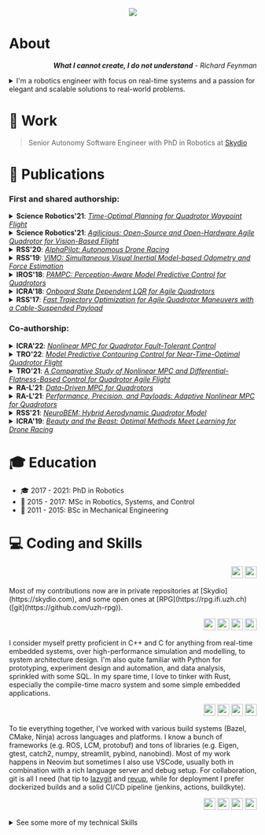 <div align="center">
<img src="https://readme-typing-svg.demolab.com?font=Mona+Sans&size=30&color=%23C8D0D8&center=true&vCenter=true&lines=I'm+Philipp+👋;I'm+a+Roboticist+🤖;I'm+a+Programmer+💻;I'm+a+Researcher+🔬">
</div>

# About

<p dir="rtl" align="right">
<i><b>What I cannot create, I do not understand</b> - Richard Feynman</i>
</p>


<details>

<summary>
I'm a robotics engineer with focus on real-time systems and a passion for elegant and scalable solutions to real-world problems.
</summary>

<br>
<p align="right">
Automation fascinated me ever since I played with Lego as a little child.<br>
However, by experience I learned that the best solutions are usually the simple ones.<br>
Not the easy ones, but the simple, elegant, readable yet impressive ones.
</p>
<br>

I've done my PhD with the "Robotics and Perception Group" led by Prof. Davide Scaramuzza at the University of Zurich. My research is focused on control systems for vision-based aerial vehicles with prospects towards machine learning.

In my master studies at the ETH Zürich in "Robotics, Systems and Control" I also worked with autonomous vehicles and electric drive systems. I've completed my master thesis on model predictive control for quadrotors and a semester thesis on interaction with quadrotors.

During my bachelor in "Mechanical and Process Engineering" I participated in the "Formula Student Electric" project at the ETH Zürich with the "academic motorsport association Zürich", short AMZ. For two consecutive years I could gather experience in team work under time pressure, first as an automotive engineer in control systems and then as CTO leading the electrical development of a race car.
I've extended this experience in my master by supervising a team of 10 students working on an autonomous race car for demonstration purposes, developed in a one-year project under the lead of Prof. Roland Siegwart.
</details>

# :rocket: Work

> Senior Autonomy Software Engineer with PhD in Robotics at [Skydio](skydio.com)


# :microscope: Publications

### First and shared authorship:

<details>
<summary>
<b>Science Robotics'21</b>: <i><a href="http://rpg.ifi.uzh.ch/docs/ScienceRobotics21_Foehn.pdf">Time-Optimal Planning for Quadrotor Waypoint Flight</a></i>
</summary>

Philipp Foehn, Angel Romero, Davide Scaramuzza

Science Robotics, 2021-05-21

* Paper: http://rpg.ifi.uzh.ch/docs/ScienceRobotics21_Foehn.pdf
* Video: https://youtu.be/ZPI8U1uSJUs
* Code: https://github.com/uzh-rpg/rpg_time_optimal

Quadrotors are amongst the most agile flying robots.
However, planning time-optimal trajectories at the actuation limit through multiple waypoints remains an open problem.
This is crucial for applications such as inspection, delivery, search and rescue, and drone racing.
Early works used polynomial trajectory formulations, which do not exploit the full actuator potential due to their inherent smoothness.
Recent works resorted to numerical optimization, but require waypoints to be allocated as costs or constraints at specific discrete times.
However, this time- allocation is a priori unknown and renders previous works incapable of producing truly time-optimal trajectories.
To generate truly time-optimal trajectories, we propose a solution to the time allocation problem while exploiting the full quadrotor’s actuator potential.
We achieve this by introducing a formulation of progress along the trajectory, which enables the simultaneous optimization of the time- allocation and the trajectory itself.
We compare our method against related approaches and validate it in real- world flights in one of the world’s largest motion-capture systems, where we outperform human expert drone pilots in a drone-racing task.
</details>

<details>
<summary>
<b>Science Robotics'21</b>: <i><a href="http://rpg.ifi.uzh.ch/docs/ScienceRobotics21_Foehn.pdf">Agilicious: Open-Source and Open-Hardware Agile Quadrotor for Vision-Based Flight</a></i>
</summary>

Philipp Foehn, Elia Kaufmann, Angel Romero, Robert Penicka, Sihao Sun, Leonard Bauersfeld, Thomas Laengle, Giovanni Cioffi, Yunlong Song, Antonio Loquercio, Davide Scaramuzza

Science Robotics, 2021-12-22

* Paper: http://rpg.ifi.uzh.ch/docs/ScienceRobotics21_Foehn.pdf
* Code: https://agilicious.dev

Autonomous, agile quadrotor flight raises fundamental challenges for robotics research in terms of perception, planning, learning, and control.
A versatile and standardized platform is needed to accelerate research and let practitioners focus on the core problems.
To this end, we present Agilicious, a co-designed hardware and software framework tailored to autonomous, agile quadrotor flight.
It is completely open-source and open-hardware and supports both model-based and neural-network--based controllers.
Also, it provides high thrust-to-weight and torque-to-inertia ratios for agility, onboard vision sensors, GPU-accelerated compute hardware for real-time perception and neural-network inference, a real-time flight controller, and a versatile software stack.
In contrast to existing frameworks, Agilicious offers a unique combination of flexible software stack and high-performance hardware.
We compare Agilicious with prior works and demonstrate it on different agile tasks, using both model-based and neural-network--based controllers.
Our demonstrators include trajectory tracking at up to 5g and 70km/h in a motion-capture system, and vision-based acrobatic flight and obstacle avoidance in both structured and unstructured environments using solely onboard perception.
Finally, we  demonstrate its use for hardware-in-the-loop simulation in virtual-reality environments.
Thanks to its versatility, we believe that Agilicious supports the next generation of scientific and industrial quadrotor research.
</details>

<details>
<summary>
<b>RSS'20</b>: <i><a href="http://rpg.ifi.uzh.ch/docs/RSS20_Foehn.pdf">AlphaPilot: Autonomous Drone Racing</a></i>
</summary>

Philipp Foehn, Dario Brescianini, Elia Kaufmann, Titus Cieslewski, Mathias Gehrig, Manasi Muglikar, Davide Scaramuzza

Robotics: Science and Systems, RSS, 2020-07-01


* Paper: http://rpg.ifi.uzh.ch/docs/RSS20_Foehn.pdf
* Pitch: https://youtu.be/ZIHjswKDods
* Video: https://youtu.be/DGjwm5PZQT8

This paper presents a novel system for autonomous, vision-based drone racing combining learned data abstraction, nonlinear filtering, and time-optimal trajectory planning.
The system has successfully been deployed at the first autonomous drone racing world championship: the 2019 AlphaPilot Challenge.
Contrary to traditional drone racing systems, which only detect the next gate, our approach makes use of any visible gate and takes advantage of multiple, simultaneous gate detections to compensate for drift in the state estimate and build a global map of the gates.
The global map and drift-compensated state estimate allow the drone to navigate through the race course even when the gates are not immediately visible and further enable to plan a near time-optimal path through the race course in real time based on approximate drone dynamics.
The proposed system has been demonstrated to successfully guide the drone through tight race courses reaching speeds up to 8 m/s and ranked second at the 2019 AlphaPilot Challenge.
</details>

<details>
<summary>
<b>RSS'19</b>: <i><a href="http://rpg.ifi.uzh.ch/docs/RSS19_Nisar.pdf">VIMO: Simultaneous Visual Inertial Model-based Odometry and Force Estimation</a></i>
</summary>

Barza Nisar, Philipp Foehn, Davide Falanga, Davide Scaramuzza

Robotics: Science and Systems, RSS, 2019-06-22

* Paper: http://rpg.ifi.uzh.ch/docs/RSS19_Nisar.pdf
* Code: https://github.com/uzh-rpg/vimo
* Video: https://youtu.be/t2GdZZp7xQE

In recent years, many approaches to Visual Inertial Odometry (VIO) have become available.
However, they neither exploit the robot’s dynamics and known actuation inputs, nor differentiate between desired motion due to actuation and unwanted perturbation due to external force.
For many robotic applications, it is often essential to sense the external force acting on the system due to, for example, interactions, contacts, and disturbances.
Adding a motion constraint to an estimator leads to a discrepancy between the model-predicted motion and the actual motion.
Our approach exploits this discrepancy and resolves it by simultaneously estimating the motion and the external force.
We propose a relative motion constraint combining the robot’s dynamics and the external force in a preintegrated residual, resulting in a tightly-coupled, sliding-window estimator exploiting all correlations among all variables.
We implement our Visual Inertial Model-based Odometry (VIMO) system into a state-ofthe-art VIO approach and evaluate it against the original pipeline without motion constraints on both simulated and real-world data.
The results show that our approach increases the accuracy of the estimator up to 29% compared to the original VIO, and provides external force estimates at no extra computational cost.
To the best of our knowledge, this is the first approach exploiting model dynamics by jointly estimating motion and external force.
Our implementation will be made available open-source.
</details>



<details>
<summary>
<b>IROS'18</b>: <i><a href="http://rpg.ifi.uzh.ch/docs/IROS18_Falanga.pdf">PAMPC: Perception-Aware Model Predictive Control for Quadrotors</a></i>  
</summary>

Davide Falanga, Philipp Foehn, Peng Lu, Davide Scaramuzza

IEEE/RSJ International Conference on Intelligent Robots and Systems, IROS, 2018-10-01

* PDF: http://rpg.ifi.uzh.ch/docs/IROS18_Falanga.pdf
* Code: https://github.com/uzh-rpg/rpg_quadrotor_mpc
* Video: https://www.youtube.com/watch?v=9vaj829vE18

We present the first perception-aware model predictive control framework for quadrotors that unifies control and planning with respect to action and perception objectives.
Our framework leverages numerical optimization to compute trajectories that satisfy the system dynamics and require control inputs within the limits of the platform.
Simultaneously, it optimizes perception objectives for robust and reliable sensing by maximizing the visibility of a point of interest and minimizing its velocity in the image plane.
Considering both perception and action objectives for motion planning and control is challenging due to the possible conflicts arising from their respective requirements.
For example, for a quadrotor to track a reference trajectory, it needs to rotate to align its thrust with the direction of the desired acceleration.
However, the perception objective might require to minimize such rotation to maximize the visibility of a point of interest.
A model-based optimization framework, able to consider both perception and action objectives and couple them through the system dynamics, is therefore necessary.
Our perception-aware model predictive control framework works in a receding-horizon fashion by iteratively solving a non-linear optimization problem.
It is capable of running in real-time, fully onboard our lightweight, small-scale quadrotor using a low-power ARM computer, together with a visual-inertial odometry pipeline.
We validate our approach in experiments demonstrating (I) the conflict between perception and action objectives, and (II) improved behavior in extremely challenging lighting conditions.

</details>



<details>
<summary>
<b>ICRA'18</b>: <i><a href="http://rpg.ifi.uzh.ch/docs/ICRA18_Foehn.pdf">Onboard State Dependent LQR for Agile Quadrotors</a></i>
</summary>

Philipp Foehn, Davide Scaramuzza

IEEE International Conference on Robotics and Automation, ICRA, 2018-05-20


* Paper: http://rpg.ifi.uzh.ch/docs/ICRA18_Foehn.pdf
* Slides: http://rpg.ifi.uzh.ch/docs/ICRA18_Foehn.pptx
* Video: https://youtu.be/8OVsJNgNfa0
* ICRA Video Pitch: https://youtu.be/c7gHF-NJjPo

State-of-the-art approaches in quadrotor control split the problem into multiple cascaded subproblems, exploiting the different time scales of the rotational and translational dynamics.
They calculate a desired acceleration as input for a cascaded attitude controller but omit the attitude dynamics.
These approaches use limits on the desired acceleration to maintain feasibility and robustness through the control cascade.
We propose an implementation of an LQR controller, which: (I) is linearized depending on the quadrotor’s state; (II) unifies the control of rotational and translational states; (III) handles time-varying system dynamics and control parameters.
Our implementation is efficient enough to compute the full linearization and solution of the LQR at a minimum of 10 Hz on the vehicle using a common ARM processor.
We show four successful experiments: (I) controlling at hover state with large disturbances; (II) tracking along a trajectory; (III) tracking along an infeasible trajectory; (IV) tracking along a trajectory with disturbances.
All the experiments were done using only onboard visual inertial state estimation and LQR computation.
To the best of our knowledge, this is the first implementation and evaluation of a state-dependent LQR capable of onboard computation while providing this amount of versatility and performance.
</details>

<details>
<summary>
<b>RSS'17</b>: <i><a href="">Fast Trajectory Optimization for Agile Quadrotor Maneuvers with a Cable-Suspended Payload</a></i>
</summary>

Philipp Foehn, Davide Falanga, Naveen Kuppuswamy, Russ Tedrake, Davide Scaramuzza

Robotics: Science and Systems, RSS, 2017-07-01

* Paper: http://rpg.ifi.uzh.ch/docs/RSS17_Foehn.pdf
* Slides: http://rpg.ifi.uzh.ch/docs/RSS17_Foehn.pptx
* Video: https://www.youtube.com/watch?v=s9zb5MRXiHA

Executing agile quadrotor maneuvers with cablesuspended payloads is a challenging problem and complications induced by the dynamics typically require trajectory optimization.
State-of-the-art approaches often need significant computation time and complex parameter tuning.
We present a novel dynamical model and a fast trajectory optimization algorithm for quadrotors with a cable-suspended payload.
Our first contribution is a new formulation of the suspended payload behavior, modeled as a link attached to the quadrotor with a combination of two revolute joints and a prismatic joint, all being passive.
Differently from state of the art, we do not require the use of hybrid modes depending on the cable tension.
Our second contribution is a fast trajectory optimization technique for the aforementioned system.
Our model enables us to pose the trajectory optimization problem as a Mathematical Program with Complementarity Constraints (MPCC).
Desired behaviors of the system (e.g., obstacle avoidance) can easily be formulated within this framework.
We show that our approach outperforms the state of the art in terms of computation speed and guarantees feasibility of the trajectory with respect to both the system dynamics and control input saturation, while utilizing far fewer tuning parameters.
We experimentally validate our approach on a real quadrotor showing that our method generalizes to a variety of tasks, such as flying through desired waypoints while avoiding obstacles, or throwing the payload toward a desired target.
To the best of our knowledge, this is the first time that three-dimensional, agile maneuvers exploiting the system dynamics have been achieved on quadrotors with a cable-suspended payload.
</details>




### Co-authorship:


<details>
<summary>
<b>ICRA'22</b>: <i><a href="https://rpg.ifi.uzh.ch/docs/ICRA22_Nan.pdf">Nonlinear MPC for Quadrotor Fault-Tolerant Control</a></i>
</summary>

Fang Nan, Sihao Sun, Philipp Foehn, Davide Scaramuzza

IEEE International Conference on Robotics and Automation, ICRA, 2022-01-23


* Paper: https://rpg.ifi.uzh.ch/docs/ICRA22_Nan.p
* Video: https://youtu.be/Cn_836XGEnU


The mechanical simplicity, hover capabilities, and high agility of quadrotors lead to a fast adaption in the industry for inspection, exploration, and urban aerial mobility.
On the other hand, the unstable and underactuated dynamics of quadrotors render them highly susceptible to system faults, especially rotor failures.
In this work, we propose a fault-tolerant controller using the nonlinear model predictive control (NMPC) to stabilize and control a quadrotor subjected to the complete failure of a single rotor.
Differently from existing works that either rely on linear assumptions or resort to cascaded structures neglecting input constraints in the outer-loop, our method leverages full nonlinear dynamics of the damaged quadrotor and considers the thrust constraint of each rotor.
Hence, this method can seamlessly transition from nominal to rotor failure flights, and effectively perform upset recovery from extreme initial conditions.
Extensive simulations and real-world experiments are conducted for validation, which demonstrates that the proposed NMPC method can effectively recover the damaged quadrotor even if the failure occurs during aggressive maneuvers, such as flipping and tracking agile trajectories.
</details>


<details>
<summary>
<b>TRO'22</b>: <i><a href="http://rpg.ifi.uzh.ch/docs/ICRA21_Sun.pdf">Model Predictive Contouring Control for Near-Time-Optimal Quadrotor Flight</a></i>
</summary>

Angel Romero, Sihao Sun, Philipp Foehn, Davide Scaramuzza

IEEE Transactions on Robotics, TRO, 2022-10-01

* Paper: http://rpg.ifi.uzh.ch/docs/Arxiv21_MPCC_Romero.pdf
* Video: https://youtu.be/mHDQcckqdg4

We tackle the problem of flying time-optimal trajectories through multiple waypoints with quadrotors.
State-of-the-art solutions split the problem into a planning task - where a global, time-optimal trajectory is generated - and a control task - where this trajectory is accurately tracked.
However, at the current state, generating a time-optimal trajectory that takes the full quadrotor model into account is computationally demanding (in the order of minutes or even hours).
This is detrimental for replanning in presence of disturbances.
We overcome this issue by solving the time-optimal planning and control problems concurrently via Model Predictive Contouring Control (MPCC).
Our MPCC optimally selects the future states of the platform at runtime, while maximizing the progress along the reference path and minimizing the distance to it.
We show that, even when tracking simplified trajectories, the proposed MPCC results in a path that approaches the true time-optimal one, and which can be generated in real-time.
We validate our approach in the real-world, where we show that our method outperforms both the current state-of-the-art and a world-class human pilot in terms of lap time achieving speeds of up to 60 km/h.
</details>

<details>
<summary>
<b>TRO'21</b>: <i><a href="https://rpg.ifi.uzh.ch/docs/TRO22_Sun.pdf">A Comparative Study of Nonlinear MPC and Differential-Flatness-Based Control for Quadrotor Agile Flight</a></i>
</summary>

Sihao Sun, Angel Romero, Philipp Foehn, Elia Kaufmann, Davide Scaramuzza

IEEE Transactions on Robotics, TRO, 2021-09-06

* Paper: https://rpg.ifi.uzh.ch/docs/TRO22_Sun.pdf
* Video: https://youtu.be/XpuRpKHp_Bk

Accurate trajectory tracking control for quadrotors is essential for safe navigation in cluttered environments.
However, this is challenging in agile flights due to nonlinear dynamics, complex aerodynamic effects, and actuation constraints.
In this article, we empirically compare two state-of-the-art control frameworks: the nonlinear-model-predictive controller (NMPC) and the differential-flatness-based controller (DFBC), by tracking a wide variety of agile trajectories at speeds up to 72 km/h.
The comparisons are performed in both simulation and real-world environments to systematically evaluate both methods from the aspect of tracking accuracy, robustness, and computational efficiency.
We show the superiority of NMPC in tracking dynamically infeasible trajectories, at the cost of higher computation time and risk of numerical convergence issues.
For both methods, we also quantitatively study the effect of adding an inner-loop controller using the incremental nonlinear dynamic inversion (INDI) method, and the effect of adding an aerodynamic drag model.
Our real-world experiments, performed in one of the world's largest motion capture systems, demonstrate more than 78% tracking error reduction of both NMPC and DFBC, indicating the necessity of using an inner-loop controller and aerodynamic drag model for agile trajectory tracking.
</details>

<details>
<summary>
<b>RA-L'21</b>: <i><a href="http://rpg.ifi.uzh.ch/docs/RAL21_Torrente.pdf">Data-Driven MPC for Quadrotors</a></i>
</summary>

Guillem Torrente, Elia Kaufmann, Philipp Foehn, Davide Scaramuzza

IEEE Robotics and Automation Letters, RA-L, 2021-02-02


* Paper: http://rpg.ifi.uzh.ch/docs/RAL21_Torrente.pdf
* Code: https://github.com/uzh-rpg/fault_tolerant_control
* Video: https://youtu.be/FHvDghUUQtc

Aerodynamic forces render accurate high-speed trajectory tracking with quadrotors extremely challenging.
These complex aerodynamic effects become a significant disturbance at high speeds, introducing large positional tracking errors, and are extremely difficult to model.
To fly at high speeds, feedback control must be able to account for these aerodynamic effects in real-time.
This necessitates a modeling procedure that is both accurate and efficient to evaluate.
Therefore, we present an approach to model aerodynamic effects using Gaussian Processes, which we incorporate into a Model Predictive Controller to achieve efficient and precise real-time feedback control, leading to up to 70% reduction in trajectory tracking error at high speeds.
We verify our method by extensive comparison to a state-of-the- art linear drag model in synthetic and real-world experiments at speeds of up to 14m/s and accelerations beyond 4g.
</details>


<details>
<summary>
<b>RA-L'21</b>: <i><a href="http://rpg.ifi.uzh.ch/docs/RAL21_Hanover.pdf">Performance, Precision, and Payloads: Adaptive Nonlinear MPC for Quadrotors</a></i>
</summary>

Drew Hanover, Philipp Foehn, Sihao Sun, Elia Kaufmann, Davide Scaramuzza

IEEE Robotics and Automation Letters, RA-L, 2021-12-01

* Paper: http://rpg.ifi.uzh.ch/docs/RAL21_Hanover.pdf
* Video: https://youtu.be/8oB1rG5iYc4


Agile quadrotor flight in challenging environments has the potential to revolutionize shipping, transportation, and search and rescue applications.
Nonlinear model predictive control (NMPC) has recently shown promising results for agile quadrotor control, but relies on highly accurate models for maximum performance.
Hence, model uncertainties in the form of unmodeled complex aerodynamic effects, varying payloads and parameter mismatch will degrade overall system performance.
In this paper, we propose L1-NMPC, a novel hybrid adaptive NMPC to learn model uncertainties online and immediately compensate for them, drastically improving performance over the non-adaptive baseline with minimal computational overhead.
Our proposed architecture generalizes to many different environments from which we evaluate wind, unknown payloads, and highly agile flight conditions.
The proposed method demonstrates immense flexibility and robustness, with more than 90% tracking error reduction over non-adaptive NMPC under large unknown disturbances and without any gain tuning.
In addition, the same controller with identical gains can accurately fly highly agile racing trajectories exhibiting top speeds of 70 km/h, offering tracking performance improvements of around 50% relative to the non-adaptive NMPC baseline.
</details>


<details>
<summary>
<b>RSS'21</b>: <i><a href="http://rpg.ifi.uzh.ch/docs/RSS21_Bauersfeld.pdf">NeuroBEM: Hybrid Aerodynamic Quadrotor Model</a></i>
</summary>

Leonard Bauersfeld, Elia Kaufmann, Philipp Foehn, Sihao Sun, Davide Scaramuzza

Robotics: Science and Systems, RSS, 2021-06-15

* Paper: http://rpg.ifi.uzh.ch/docs/RSS21_Bauersfeld.pdf
* Code: http://rpg.ifi.uzh.ch/NeuroBEM.html
* Video: https://www.youtube.com/watch?v=Nze1wlfmzTQ

Quadrotors are extremely agile, so much in fact, that classic first-principle-models come to their limits.
Aerodynamic effects, while insignificant at low speeds, become the dominant model defect during high speeds or agile maneuvers.
Accurate modeling is needed to design robust high-performance control systems and enable flying close to the platform’s physical limits.
We propose a hybrid approach fusing first principles and learning to model quadrotors and their aerodynamic effects with unprecedented accuracy.
First principles fail to capture such aerodynamic effects, rendering traditional approaches inaccurate when used for simulation or controller tuning.
Data-driven approaches try to capture aerodynamic effects with blackbox modeling, such as neural networks; however, they struggle to robustly generalize to arbitrary flight conditions.
Our hybrid approach unifies and outperforms both first-principles blade-element momentum theory and learned residual dynamics.
It is evaluated in one of the world’s largest motion-capture systems, using autonomous-quadrotor-flight data at speeds up to 65 km/h.
The resulting model captures the aerodynamic thrust, torques, and parasitic effects with astonishing accuracy, outperforming existing models with 50% reduced prediction errors, and shows strong generalization capabilities beyond the training set.
</details>

<details>
<summary>
<b>ICRA'19</b>: <i><a href="http://rpg.ifi.uzh.ch/docs/ICRA19_Kaufmann.pdf">Beauty and the Beast: Optimal Methods Meet Learning for Drone Racing</a></i>  
</summary>

Elia Kaufmann, Mathias Gehrig, Philipp Foehn, Rene Ranftl, Alexey Dosovitskiy, Vladlen Koltun, Davide Scaramuzza
IEEE International Conference on Robotics and Automation, ICRA, 2019-05-20


* Paper: http://rpg.ifi.uzh.ch/docs/ICRA19_Kaufmann.pdf
* Video: https://youtu.be/UuQvijZcUSc


Autonomous micro aerial vehicles still struggle with fast and agile maneuvers, dynamic environments, imperfect sensing, and state estimation drift.
Autonomous drone racing brings these challenges to the fore.
Human pilots can fly a previously unseen track after a handful of practice runs.
In contrast, state-of-the-art autonomous navigation algorithms require either a precise metric map of the environment or a large amount of training data collected in the track of interest.
To bridge this gap, we propose an approach that can fly a new track in a previously unseen environment without a precise map or expensive data collection.
Our approach represents the global track layout with coarse gate locations, which can be easily estimated from a single demonstration flight.
At test time, a convolutional network predicts the poses of the closest gates along with their uncertainty.
These predictions are incorporated by an extended Kalman filter to maintain optimal maximum-aposteriori estimates of gate locations.
This allows the framework to cope with misleading high-variance estimates that could stem from poor observability or lack of visible gates.
Given the estimated gate poses, we use model predictive control to quickly and accurately navigate through the track.
We conduct extensive experiments in the physical world, demonstrating agile and robust flight through complex and diverse previouslyunseen race tracks.
The presented approach was used to win the IROS 2018 Autonomous Drone Race Competition, outracing the second-placing team by a factor of two.

</details>



# :mortar_board: Education 

* :mortar_board: 2017 - 2021: PhD in Robotics
* :school: 2015 - 2017: MSc in Robotics, Systems, and Control
* :school_satchel: 2011 - 2015: BSc in Mechanical Engineering

# :computer: Coding and Skills
<p align="right">
<img height="24" src="https://cdn.simpleicons.org/git/000/fff" />
<img height="24" src="https://cdn.simpleicons.org/github/000/fff" />
</p>
Most of my contributions now are in private repositories at [Skydio](https://skydio.com), and some open ones at [RPG](https://rpg.ifi.uzh.ch) ([git](https://github.com/uzh-rpg)).

<p align="right">
<img height="24" src="https://cdn.simpleicons.org/cplusplus/000/fff" />
<img height="24" src="https://cdn.simpleicons.org/c/000/fff" />
<img height="24" src="https://cdn.simpleicons.org/python/000/fff" />
<img height="24" src="https://cdn.simpleicons.org/rust/000/fff" />
</p>

I consider myself pretty proficient in C++ and C for anything from real-time embedded systems, over high-performance simulation and modelling, to system architecture design.
I'm also quite familiar with Python for prototyping, experiment design and automation, and data analysis, sprinkled with some SQL.
In my spare time, I love to tinker with Rust, especially the compile-time macro system and some simple embedded applications.

<p align="right">
<img height="24" src="https://cdn.simpleicons.org/neovim/000/fff" />
<img height="24" src="https://cdn.simpleicons.org/llvm/000/fff" />
<img height="24" src="https://cdn.simpleicons.org/bazel/000/fff" />
<img height="24" src="https://cdn.simpleicons.org/pypi/000/fff" />
</p>

To tie everything together, I've worked with various build systems (Bazel, CMake, Ninja) across languages and platforms.
I know a bunch of frameworks (e.g. ROS, LCM, protobuf) and tons of libraries (e.g. Eigen, gtest, catch2, numpy, streamlit, pybind, nanobind).
Most of my work happens in Neovim but sometimes I also use VSCode, usually both in combination with a rich language server and debug setup.
For collaboration, git is all I need (hat tip to [lazygit](https://github.com/jesseduffield/lazygit) and [revup](https://github.com/Skydio/revup),
while for deployment I prefer dockerized builds and a solid CI/CD pipeline (jenkins, actions, buildkyte).

<p align="right">
<img height="24" src="https://cdn.simpleicons.org/numpy/000/fff" />
<img height="24" src="https://cdn.simpleicons.org/streamlit/000/fff" />
<img height="24" src="https://cdn.simpleicons.org/obsidian/000/fff" />
<img height="24" src="https://cdn.simpleicons.org/docker/000/fff" />
</p>

<details>
<summary>
See some more of my technical Skills
</summary>

* Code
  * C++ and C
  * Python
  * Rust

* Configuration
  * Yaml
  * Toml
  * Json

* Documentation
  * Markdown
  * Latex
  * Doxygen & readthedocs

* Workflow Tools
  * Git & Github
  * zsh, tmux, ssh, mosh, atuin
  * lazygit & revup
  * Neovim & VSCode
  * Obsidian & Notion

* Toolchains
  * gcc & clang
  * bazel, cmake, ninja
  * rustc & cargo

* Testing
  * Frameworks
    * gtest, catch2
    * pytest
    * rust test
  * Environments
    * Unit, interface, and integration tests
    * Simulation- and Data-Driven Testing
    * Hardware-in-the-Loop Testing

* Debugging and Profiling
  * gdb
  * lldb across languages
  * valgrind, callgrind
  * kcachegrind, flamegraph

* Deployment
  * Docker
  * Jenkins, Github Actions
  * Prow, Tide

* Embedded
  * Microcontrollers
    * STMicroelectronics STM32
    * Espressif ESP32
    * Atmel AVR
  * System-on-Chip
    * Raspberry Pi, NanoPi, Odroid
    * Nvidia Jetson TX2, Xavier, Nano

* Frameworks
  * ROS and LCM
  * Eigen
  * OpenCV, OpenGL, OpenCL, CUDA
  * numpy, scipy, pandas
  * matplotlib, plotl
  * streamlit
  * pybind11, nanobind

* Data Tools
  * SQL, spark
  * Databricks
  * MongoDB

* Controls
  * System Modelling and Identification
  * Classic PID and adaptive control
  * Linear-Quadratic Methods like LQR and LQG
  * Non-linear Model Predictive Control

* Planning
  * Trajectory Optimization and Time-Optimal Planning
  * Dynamic Programming and Graph Search
  * Sampling-based Planning

* Estimation
  * Kalman Filters
  * Particle Filters
  * Sliding-Window Estimation
  * Global Optimization

* Perception
  * Visual-Inertial Odometry
  * Visual Feature Extraction
  * Stereo and Monocular Depth Estimation

</details>
